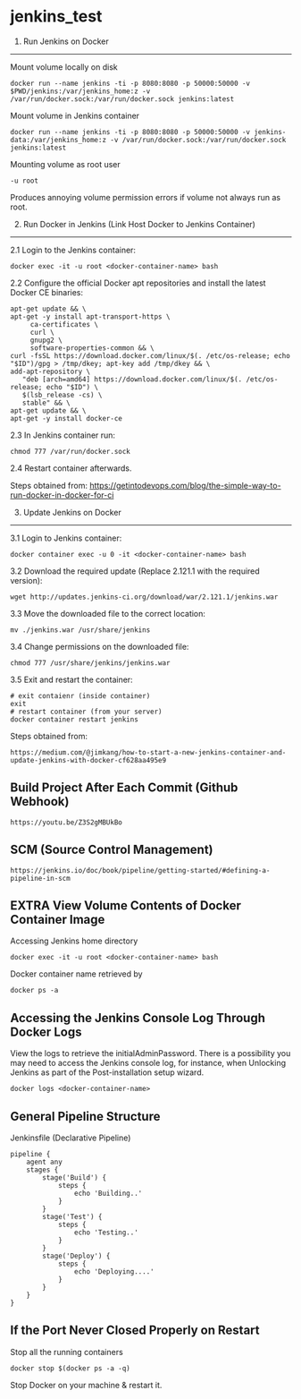 # jenkins_test

1. Run Jenkins on Docker
---------------------
Mount volume locally on disk
```
docker run --name jenkins -ti -p 8080:8080 -p 50000:50000 -v $PWD/jenkins:/var/jenkins_home:z -v /var/run/docker.sock:/var/run/docker.sock jenkins:latest
```
Mount volume in Jenkins container
```
docker run --name jenkins -ti -p 8080:8080 -p 50000:50000 -v jenkins-data:/var/jenkins_home:z -v /var/run/docker.sock:/var/run/docker.sock jenkins:latest
```
Mounting volume as root user
```
-u root
```
Produces annoying volume permission errors if volume not always run as root.

2. Run Docker in Jenkins (Link Host Docker to Jenkins Container)
---------------------
2.1 Login to the Jenkins container:
```
docker exec -it -u root <docker-container-name> bash
```

2.2 Configure the official Docker apt repositories and install the latest Docker CE binaries:
```
apt-get update && \
apt-get -y install apt-transport-https \
     ca-certificates \
     curl \
     gnupg2 \
     software-properties-common && \
curl -fsSL https://download.docker.com/linux/$(. /etc/os-release; echo "$ID")/gpg > /tmp/dkey; apt-key add /tmp/dkey && \
add-apt-repository \
   "deb [arch=amd64] https://download.docker.com/linux/$(. /etc/os-release; echo "$ID") \
   $(lsb_release -cs) \
   stable" && \
apt-get update && \
apt-get -y install docker-ce
```

2.3 In Jenkins container run:
```
chmod 777 /var/run/docker.sock
```

2.4 Restart container afterwards.

Steps obtained from:
https://getintodevops.com/blog/the-simple-way-to-run-docker-in-docker-for-ci

3. Update Jenkins on Docker
---------------------
3.1 Login to Jenkins container:
```
docker container exec -u 0 -it <docker-container-name> bash
```

3.2 Download the required update (Replace 2.121.1 with the required version):
```
wget http://updates.jenkins-ci.org/download/war/2.121.1/jenkins.war
```

3.3 Move the downloaded file to the correct location:
```
mv ./jenkins.war /usr/share/jenkins
```

3.4 Change permissions on the downloaded file:
```
chmod 777 /usr/share/jenkins/jenkins.war
```

3.5 Exit and restart the container:
```
# exit contaienr (inside container)
exit
# restart container (from your server)
docker container restart jenkins
```

Steps obtained from:
```
https://medium.com/@jimkang/how-to-start-a-new-jenkins-container-and-update-jenkins-with-docker-cf628aa495e9
```

Build Project After Each Commit (Github Webhook)
---------------------
```
https://youtu.be/Z3S2gMBUkBo
```

SCM (Source Control Management) 
---------------------
```
https://jenkins.io/doc/book/pipeline/getting-started/#defining-a-pipeline-in-scm
```

EXTRA
View Volume Contents of Docker Container Image
---------------------
Accessing Jenkins home directory
```
docker exec -it -u root <docker-container-name> bash
```
Docker container name retrieved by
```
docker ps -a
```

Accessing the Jenkins Console Log Through Docker Logs
---------------------
View the logs to retrieve the initialAdminPassword.
There is a possibility you may need to access the Jenkins console log, for instance, 
when Unlocking Jenkins as part of the Post-installation setup wizard.
```
docker logs <docker-container-name>
```

General Pipeline Structure
---------------------
Jenkinsfile (Declarative Pipeline)
```
pipeline {
    agent any
    stages {
        stage('Build') {
            steps {
                echo 'Building..'
            }
        }
        stage('Test') {
            steps {
                echo 'Testing..'
            }
        }
        stage('Deploy') {
            steps {
                echo 'Deploying....'
            }
        }
    }
}
```

If the Port Never Closed Properly on Restart
---------------------
Stop all the running containers 
```
docker stop $(docker ps -a -q)
```
Stop Docker on your machine & restart it.
